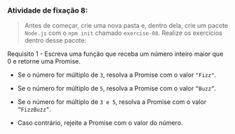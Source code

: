 ###  Atividade de fixação 8:
> Antes de começar, crie uma nova pasta e, dentro dela, crie um pacote `Node.js` com o `npm init` chamado `exercise-08`. Realize os exercícios dentro desse pacote:

Requisito 1 - Escreva uma função que receba um número inteiro maior que 0 e retorne uma Promise.

* Se o número for múltiplo de `3`, resolva a Promise com o valor `"Fizz"`.

* Se o número for múltiplo de `5`, resolva a Promise com o valor `”Buzz”`.

* Se o número for múltiplo de `3 e 5`, resolva a Promise com o valor `”FizzBuzz”`.

* Caso contrário, rejeite a Promise com o valor do número.


